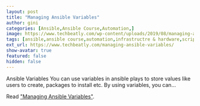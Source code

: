```yaml
---
layout: post
title: "Managing Ansible Variables"
author: gini
categories: [Ansible,Ansible Course,Automation,]
image: https://www.techbeatly.com/wp-content/uploads/2019/08/managing-ansible-variables-1024x576.png
tags: [ansible,ansible course,automation,infrastructre & hardware,scripts,ansible automation,ansible doc,ansible learning,ansible variables,learning ansible,managing variables,variables in ansible,]
ext_url: https://www.techbeatly.com/managing-ansible-variables/
show-avatar: true
featured: false
hidden: false
---
```


Ansible Variables You can use variables in ansible plays to store values like users to create, packages to install etc. By using variables, you can...

Read ["Managing Ansible Variables"](https://www.techbeatly.com/managing-ansible-variables/).